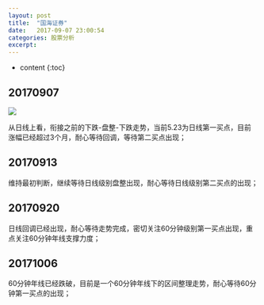 ```yaml
---
layout: post
title:  "国海证券"
date:   2017-09-07 23:00:54
categories: 股票分析
excerpt: 
---
```


* content
{:toc}

## 20170907

![](http://7xnjqr.com1.z0.glb.clouddn.com/%E5%9B%BD%E6%B5%B7%E8%AF%81%E5%88%B8_20170907091150.png)

从日线上看，衔接之前的下跌-盘整-下跌走势，当前5.23为日线第一买点，目前涨幅已经超过3个月，耐心等待回调，等待第二买点出现；

## 20170913

维持最初判断，继续等待日线级别盘整出现，耐心等待日线级别第二买点的出现；

## 20170920

日线回调已经出现，耐心等待走势完成，密切关注60分钟级别第一买点出现，重点关注60分钟年线支撑力度；

## 20171006

60分钟年线已经跌破，目前是一个60分钟年线下的区间整理走势，耐心等待60分钟第一买点的出现；